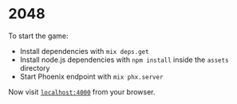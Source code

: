 # 2048
To start the game:

  * Install dependencies with `mix deps.get`
  * Install node.js dependencies with `npm install` inside the `assets` directory
  * Start Phoenix endpoint with `mix phx.server`

Now visit [`localhost:4000`](http://localhost:4000) from your browser.
